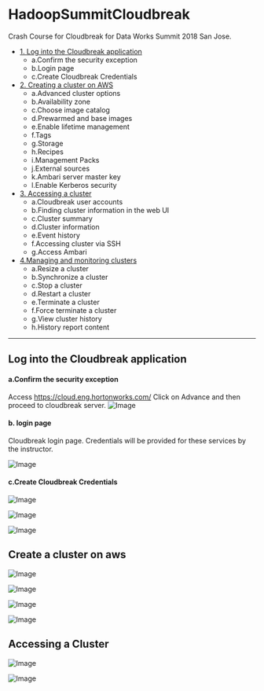 # HadoopSummitCloudbreak
Crash Course for Cloudbreak for Data Works Summit 2018 San Jose.
- [1. Log into the Cloudbreak application](#log-into-the-cloudbreak-application)
  - a.Confirm the security exception
  - b.Login page
  - c.Create Cloudbreak Credentials
- [2. Creating a cluster on AWS](#create-a-cluster-on-aws)
  - a.Advanced cluster options
  - b.Availability zone
  - c.Choose image catalog
  - d.Prewarmed and base images
  - e.Enable lifetime management
  - f.Tags
  - g.Storage
  - h.Recipes
  - i.Management Packs
  - j.External sources
  - k.Ambari server master key
  - l.Enable Kerberos security
- [3. Accessing a cluster](#accessing-a-cluster)
  - a.Cloudbreak user accounts
  - b.Finding cluster information in the web UI
  - c.Cluster summary
  - d.Cluster information
  - e.Event history
  - f.Accessing cluster via SSH
  - g.Access Ambari
- [4.Managing and monitoring clusters](#4)
  - a.Resize a cluster
  - b.Synchronize a cluster
  - c.Stop a cluster
  - d.Restart a cluster
  - e.Terminate a cluster
  - f.Force terminate a cluster
  - g.View cluster history
  - h.History report content
  
---------------

## Log into the Cloudbreak application

#### a.Confirm the security exception
Access https://cloud.eng.hortonworks.com/ 
Click on Advance and then proceed to cloudbreak server.
  ![Image](https://github.com/purn1mak/HadoopSummitCloudbreak/blob/master/CB_login.png)
  
#### b. login page
Cloudbreak login page. Credentials will be provided for these services by the instructor. 

  ![Image](https://github.com/purn1mak/HadoopSummitCloudbreak/blob/master/CB_login.png)

#### c.Create Cloudbreak Credentials

  ![Image](https://github.com/purn1mak/HadoopSummitCloudbreak/blob/master/Credentials_1.png)

  ![Image](https://github.com/purn1mak/HadoopSummitCloudbreak/blob/master/Credentials_2.png)

  ![Image](https://github.com/purn1mak/HadoopSummitCloudbreak/blob/master/Credentials_3.png)


## Create a cluster on aws

  ![Image](https://github.com/purn1mak/HadoopSummitCloudbreak/blob/master/CC_1.png)

  ![Image](https://github.com/purn1mak/HadoopSummitCloudbreak/blob/master/CC_2.png)

  ![Image](https://github.com/purn1mak/HadoopSummitCloudbreak/blob/master/CC_3.png)

  ![Image](https://github.com/purn1mak/HadoopSummitCloudbreak/blob/master/CC_4.png)


## Accessing a Cluster

  ![Image](https://github.com/purn1mak/HadoopSummitCloudbreak/blob/master/ClusterInfo.png)

  ![Image](https://github.com/purn1mak/HadoopSummitCloudbreak/blob/master/ConnectionWarning.png)
